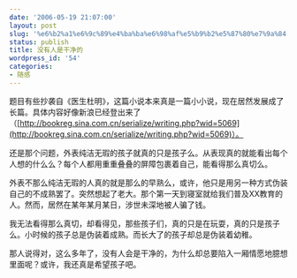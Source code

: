 ```yaml
---
date: '2006-05-19 21:07:00'
layout: post
slug: '%e6%b2%a1%e6%9c%89%e4%ba%ba%e6%98%af%e5%b9%b2%e5%87%80%e7%9a%84'
status: publish
title: 没有人是干净的
wordpress_id: '54'
categories:
- 随感
---
```


题目有些抄袭自《医生杜明》，这篇小说本来真是一篇小小说，现在居然发展成了长篇。具体内容好像新浪已经登出来了（[http://bookreg.sina.com.cn/serialize/writing.php?wid=5069](http://bookreg.sina.com.cn/serialize/writing.php?wid=5069)）。


还是那个问题，外表纯洁无瑕的孩子就真的只是孩子么。从表现真的就能看出每个人想的什么么？每个人都用重重叠叠的屏障包裹着自己，能看得那么真切么。


外表不那么纯洁无瑕的人真的就是那么的早熟么，或许，他只是用另一种方式伪装自己的不成熟罢了。突然想起了老大。那个第一天到寝室就给我们普及XX教育的人。然而，居然在某年某月某日，涉世未深地被人骗了钱。


我无法看得那么真切，却看得见，那些孩子们，真的只是在玩耍，真的只是孩子么。小时候的孩子总是伪装着成熟。而长大了的孩子却总是伪装着幼稚。


那人说得对，这么多年了，没有人会是干净的，为什么却总要陷入一厢情愿地臆想里面呢？或许，我还真是希望孩子吧。
